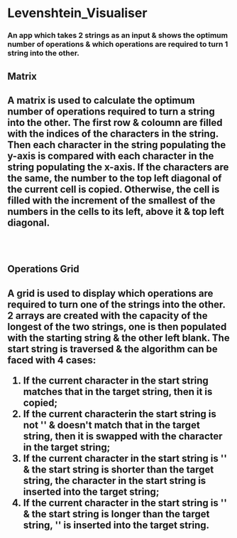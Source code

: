 # Levenshtein_Visualiser

<h3>An app which takes 2 strings as an input & shows the optimum number of operations & which operations are required to turn 1 string into the other.<h3>

<h2>Matrix<h2>
A matrix is used to calculate the optimum number of operations required to turn a string into the other.  The first row & coloumn are filled with the indices of the characters in the string.  Then each character in the string populating the y-axis is compared with each character in the string populating the x-axis.  If the characters are the same, the number to the top left diagonal of the current cell is copied.  Otherwise, the cell is filled with the increment of the smallest of the numbers in the cells to its left, above it & top left diagonal. 
<br/><br/><br/>
  <p align="center">
</p>
  
<h2>Operations Grid<h2>
 A grid is used to display which operations are required to turn one of the strings into the other.  
 2 arrays are created with the capacity of the longest of the two strings, one is then populated with the starting string & the other left blank.  
 The start string is traversed & the algorithm can be faced with 4 cases:
 
 1.   If the current character in the start string matches that in the target string, then it is copied;
 2.   If the current characterin the start string is not '' & doesn't match that in the target string, then it is swapped with the character in the target string;
 3.   If the current character in the start string is '' & the start string is shorter than the target string, the character in the start string is inserted into the target string;
 4.   If the current character in the start string is '' & the start string is longer than the target string, '' is inserted into the target string.
  <br/><br/><br/>
  <p align="center">
</p>

